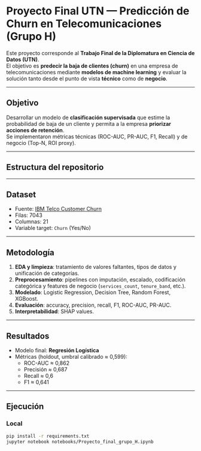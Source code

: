# Proyecto Final UTN — Predicción de Churn en Telecomunicaciones (Grupo H)

Este proyecto corresponde al **Trabajo Final de la Diplomatura en Ciencia de Datos (UTN)**.  
El objetivo es **predecir la baja de clientes (churn)** en una empresa de telecomunicaciones mediante **modelos de machine learning** y evaluar la solución tanto desde el punto de vista **técnico** como de **negocio**.

---

## Objetivo

Desarrollar un modelo de **clasificación supervisada** que estime la probabilidad de baja de un cliente y permita a la empresa **priorizar acciones de retención**.  
Se implementaron métricas técnicas (ROC-AUC, PR-AUC, F1, Recall) y de negocio (Top-N, ROI proxy).

---

## Estructura del repositorio



---

## Dataset

- Fuente: [IBM Telco Customer Churn](https://www.kaggle.com/blastchar/telco-customer-churn)  
- Filas: 7043  
- Columnas: 21  
- Variable target: `Churn` (Yes/No)  

---

## Metodología

1. **EDA y limpieza**: tratamiento de valores faltantes, tipos de datos y unificación de categorías.  
2. **Preprocesamiento**: pipelines con imputación, escalado, codificación categórica y features de negocio (`services_count`, `tenure_band`, etc.).  
3. **Modelado**: Logistic Regression, Decision Tree, Random Forest, XGBoost.  
4. **Evaluación**: accuracy, precision, recall, F1, ROC-AUC, PR-AUC.  
5. **Interpretabilidad**: SHAP values.  

---

## Resultados

- Modelo final: **Regresión Logística**  
- Métricas (holdout, umbral calibrado ≈ 0,599):  
  - ROC-AUC ≈ 0,862   
  - Precisión ≈ 0,687  
  - Recall ≈ 0,6
  - F1 ≈ 0,641  

---

## Ejecución

### Local
```bash
pip install -r requirements.txt
jupyter notebook notebooks/Proyecto_final_grupo_H.ipynb
